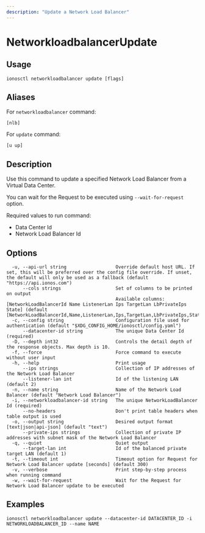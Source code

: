 ```yaml
---
description: "Update a Network Load Balancer"
---
```


# NetworkloadbalancerUpdate

## Usage

```text
ionosctl networkloadbalancer update [flags]
```

## Aliases

For `networkloadbalancer` command:

```text
[nlb]
```

For `update` command:

```text
[u up]
```

## Description

Use this command to update a specified Network Load Balancer from a Virtual Data Center.

You can wait for the Request to be executed using `--wait-for-request` option.

Required values to run command:

* Data Center Id
* Network Load Balancer Id

## Options

```text
  -u, --api-url string                  Override default host URL. If set, this will be preferred over the config file override. If unset, the default will only be used as a fallback (default "https://api.ionos.com")
      --cols strings                    Set of columns to be printed on output 
                                        Available columns: [NetworkLoadBalancerId Name ListenerLan Ips TargetLan LbPrivateIps State] (default [NetworkLoadBalancerId,Name,ListenerLan,Ips,TargetLan,LbPrivateIps,State])
  -c, --config string                   Configuration file used for authentication (default "$XDG_CONFIG_HOME/ionosctl/config.yaml")
      --datacenter-id string            The unique Data Center Id (required)
  -D, --depth int32                     Controls the detail depth of the response objects. Max depth is 10.
  -f, --force                           Force command to execute without user input
  -h, --help                            Print usage
      --ips strings                     Collection of IP addresses of the Network Load Balancer
      --listener-lan int                Id of the listening LAN (default 2)
  -n, --name string                     Name of the Network Load Balancer (default "Network Load Balancer")
  -i, --networkloadbalancer-id string   The unique NetworkLoadBalancer Id (required)
      --no-headers                      Don't print table headers when table output is used
  -o, --output string                   Desired output format [text|json|api-json] (default "text")
      --private-ips strings             Collection of private IP addresses with subnet mask of the Network Load Balancer
  -q, --quiet                           Quiet output
      --target-lan int                  Id of the balanced private target LAN (default 1)
  -t, --timeout int                     Timeout option for Request for Network Load Balancer update [seconds] (default 300)
  -v, --verbose                         Print step-by-step process when running command
  -w, --wait-for-request                Wait for the Request for Network Load Balancer update to be executed
```

## Examples

```text
ionosctl networkloadbalancer update --datacenter-id DATACENTER_ID -i NETWORKLOADBALANCER_ID --name NAME
```

